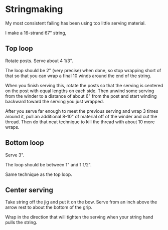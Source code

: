 # Stringmaking

My most consistent failing has been using too little serving material.

I make a 16-strand 67" string,

## Top loop
Rotate posts. Serve about 4 1/3".

The loop should be 2" (very precise) when done, so stop wrapping short of that so that you can wrap a final 10 winds around the end of the string.

When you finish serving this, rotate the posts so that the serving is centered on the post with equal lengths on each side. Then unwind some serving from the winder to a distance of about 6" from the post and start winding backward toward the serving you just wrapped.

After you serve far enough to meet the previous serving and wrap 3 times around it, pull an additional 8-10" of material off of the winder and cut the thread. Then do that neat technique to kill the thread with about 10 more wraps.

## Bottom loop
Serve 3".

The loop should be between 1" and 1 1/2".

Same technique as the top loop.

## Center serving
Take string off the jig and put it on the bow. Serve from an inch above the arrow rest to about the bottom of the grip.

Wrap in the direction that will tighten the serving when your string hand pulls the string.
